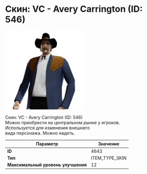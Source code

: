 # Скин: VC - Avery Carrington (ID: 546)

![Item Image](../img/4643.webp?raw=true)

Скин: VC - Avery Carrington (ID: 546)<br>Можно приобрести на центральном рынке у игроков.<br>Используется для изменения внешнего<br>вида персонажа. Можно надеть.


| Параметр | Значение |
|----------|----------|
| **ID** | 4643 |
| **Тип** | ITEM_TYPE_SKIN |
| **Максимальный уровень улучшения** | 12 |

